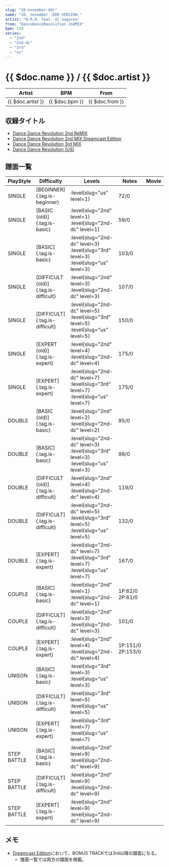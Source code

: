 ```yaml
---
slug: "20-november-ddr"
name: "20, november -DDR VERSION-"
artist: "N.M.R. feat. dj nagureo"
from: "DanceDanceRevolution 2ndMIX"
bpm: 130
series:
  - "2nd"
  - "2nd-dc"
  - "3rd"
  - "us"
---
```


# {{ $doc.name }} / {{ $doc.artist }}

|Artist|BPM|From|
|------|---|----|
|{{ $doc.artist }}|{{ $doc.bpm }}|{{ $doc.from }}|

## 収録タイトル

- [Dance Dance Revolution 2nd ReMIX](/series/2nd/)
- [Dance Dance Revolution 2nd MIX Dreamcast Edition](/series/2nd-dc/)
- [Dance Dance Revolution 3rd MIX](/series/3rd/)
- [Dance Dance Revolution (US)](/series/us/)

## 譜面一覧

|PlayStyle|Difficulty|Levels|Notes|Movie|
|---------|----------|------|-----|-----|
|SINGLE|[BEGINNER]{.tag.is-beginner}|:level{slug="us" level=1}|72/0||
|SINGLE|[BASIC (old)]{.tag.is-basic}|:level{slug="2nd" level=1} :level{slug="2nd-dc" level=1}|59/0||
|SINGLE|[BASIC]{.tag.is-basic}|:level{slug="2nd-dc" level=3} :level{slug="3rd" level=3} :level{slug="us" level=3}|103/0||
|SINGLE|[DIFFICULT (old)]{.tag.is-difficult}|:level{slug="2nd" level=3} :level{slug="2nd-dc" level=3}|107/0||
|SINGLE|[DIFFICULT]{.tag.is-difficult}|:level{slug="2nd-dc" level=5} :level{slug="3rd" level=5} :level{slug="us" level=5}|150/0||
|SINGLE|[EXPERT (old)]{.tag.is-expert}|:level{slug="2nd" level=4} :level{slug="2nd-dc" level=4}|175/0||
|SINGLE|[EXPERT]{.tag.is-expert}|:level{slug="2nd-dc" level=7} :level{slug="3rd" level=7} :level{slug="us" level=7}|175/0||
|DOUBLE|[BASIC (old)]{.tag.is-basic}|:level{slug="2nd" level=2} :level{slug="2nd-dc" level=2}|95/0||
|DOUBLE|[BASIC]{.tag.is-basic}|:level{slug="2nd-dc" level=3} :level{slug="3rd" level=3} :level{slug="us" level=3}|98/0||
|DOUBLE|[DIFFICULT (old)]{.tag.is-difficult}|:level{slug="2nd" level=4} :level{slug="2nd-dc" level=4}|119/0||
|DOUBLE|[DIFFICULT]{.tag.is-difficult}|:level{slug="2nd-dc" level=5} :level{slug="3rd" level=5} :level{slug="us" level=5}|132/0||
|DOUBLE|[EXPERT]{.tag.is-expert}|:level{slug="2nd-dc" level=7} :level{slug="3rd" level=7} :level{slug="us" level=7}|167/0||
|COUPLE|[BASIC]{.tag.is-basic}|:level{slug="2nd" level=1} :level{slug="2nd-dc" level=1}|1P:62/0 2P:61/0||
|COUPLE|[DIFFICULT]{.tag.is-difficult}|:level{slug="2nd" level=3} :level{slug="2nd-dc" level=3}|101/0||
|COUPLE|[EXPERT]{.tag.is-expert}|:level{slug="2nd" level=4} :level{slug="2nd-dc" level=4}|1P:151/0 2P:153/0||
|UNISON|[BASIC]{.tag.is-basic}|:level{slug="3rd" level=3} :level{slug="us" level=3}|||
|UNISON|[DIFFICULT]{.tag.is-difficult}|:level{slug="3rd" level=5} :level{slug="us" level=5}|||
|UNISON|[EXPERT]{.tag.is-expert}|:level{slug="3rd" level=7} :level{slug="us" level=7}|||
|STEP BATTLE|[BASIC]{.tag.is-basic}|:level{slug="2nd" level=9} :level{slug="2nd-dc" level=9}|||
|STEP BATTLE|[DIFFICULT]{.tag.is-difficult}|:level{slug="2nd" level=9} :level{slug="2nd-dc" level=9}|||
|STEP BATTLE|[EXPERT]{.tag.is-expert}|:level{slug="2nd" level=9} :level{slug="2nd-dc" level=9}|||

## メモ

- [Dreamcast Edition](/series/2nd-dc/)において、BONUS TRACKでは3rd以降の譜面になる。
  - 譜面一覧では両方の譜面を掲載。

